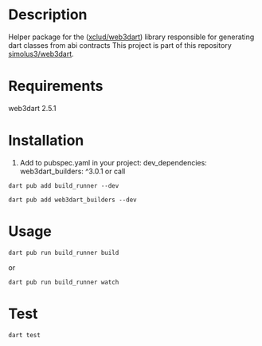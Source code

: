 # Description

Helper package for the ([xclud/web3dart](https://github.com/xclud/web3dart)) library responsible for generating dart classes from abi contracts
This project is part of this repository [simolus3/web3dart](https://github.com/simolus3/web3dart).


# Requirements

web3dart 2.5.1

# Installation

1. Add to pubspec.yaml in your project: dev_dependencies: web3dart_builders: ^3.0.1 or call

```shell
dart pub add build_runner --dev
```
    
```shell
dart pub add web3dart_builders --dev
```

# Usage
```shell
dart pub run build_runner build
```

or
```shell
dart pub run build_runner watch
```

# Test
```shell
dart test
```
